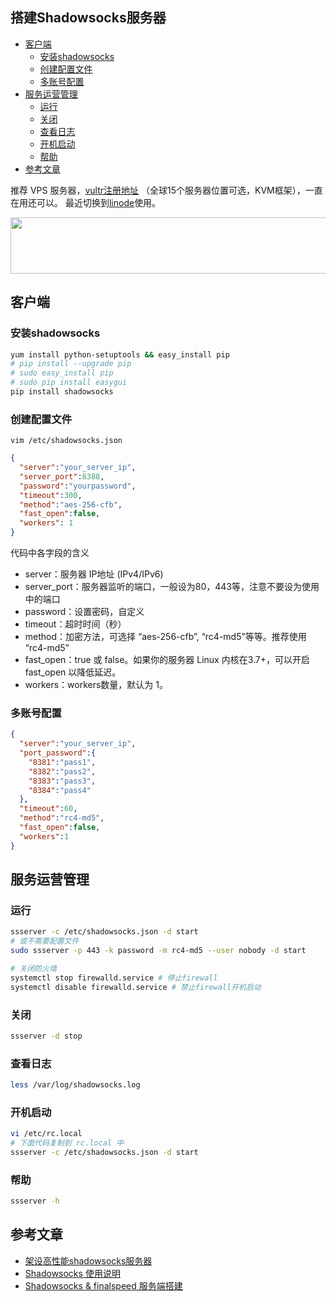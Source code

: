 搭建Shadowsocks服务器
---

<!-- TOC -->

- [客户端](#客户端)
  - [安装shadowsocks](#安装shadowsocks)
  - [创建配置文件](#创建配置文件)
  - [多账号配置](#多账号配置)
- [服务运营管理](#服务运营管理)
  - [运行](#运行)
  - [关闭](#关闭)
  - [查看日志](#查看日志)
  - [开机启动](#开机启动)
  - [帮助](#帮助)
- [参考文章](#参考文章)

<!-- /TOC -->

推荐 VPS 服务器，[vultr注册地址](https://www.vultr.com/?ref=7260367) （全球15个服务器位置可选，KVM框架），一直在用还可以。
最近切换到[linode](https://www.linode.com/)使用。

<a href="https://www.vultr.com/?ref=7260367"><img src="https://www.vultr.com/media/banner_1.png" width="728" height="90"></a>

## 客户端

### 安装shadowsocks

```bash
yum install python-setuptools && easy_install pip
# pip install --upgrade pip
# sudo easy_install pip
# sudo pip install easygui
pip install shadowsocks
```

### 创建配置文件

`vim /etc/shadowsocks.json`  

```json
{
  "server":"your_server_ip",
  "server_port":8388,
  "password":"yourpassword",
  "timeout":300,
  "method":"aes-256-cfb",
  "fast_open":false,
  "workers": 1
}
```

代码中各字段的含义

- server：服务器 IP地址 (IPv4/IPv6)
- server_port：服务器监听的端口，一般设为80，443等，注意不要设为使用中的端口
- password：设置密码，自定义
- timeout：超时时间（秒）
- method：加密方法，可选择 “aes-256-cfb”, “rc4-md5”等等。推荐使用 “rc4-md5”
- fast_open：true 或 false。如果你的服务器 Linux 内核在3.7+，可以开启 fast_open 以降低延迟。
- workers：workers数量，默认为 1。

### 多账号配置

```json
{
  "server":"your_server_ip",
  "port_password":{
    "8381":"pass1",
    "8382":"pass2",
    "8383":"pass3",
    "8384":"pass4"
  },
  "timeout":60,
  "method":"rc4-md5",
  "fast_open":false,
  "workers":1
}
```

## 服务运营管理

### 运行

```bash
ssserver -c /etc/shadowsocks.json -d start
# 或不需要配置文件
sudo ssserver -p 443 -k password -m rc4-md5 --user nobody -d start

# 关闭防火墙
systemctl stop firewalld.service # 停止firewall
systemctl disable firewalld.service # 禁止firewall开机启动
```

### 关闭

```bash
ssserver -d stop
```

### 查看日志

```bash
less /var/log/shadowsocks.log
```

### 开机启动

```bash
vi /etc/rc.local
# 下面代码复制到 rc.local 中
ssserver -c /etc/shadowsocks.json -d start
```

### 帮助

```bash
ssserver -h
```

## 参考文章

- [架设高性能shadowsocks服务器](http://yanyu.farbox.com/post/build-high-performance-shadowsocks-server)
- [Shadowsocks 使用说明](https://github.com/shadowsocks/shadowsocks/wiki/Shadowsocks-%E4%BD%BF%E7%94%A8%E8%AF%B4%E6%98%8E)
- [Shadowsocks & finalspeed 服务端搭建](https://github.com/ucoker/finalspeed#shadowsocks-installation)
